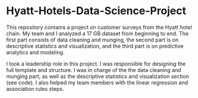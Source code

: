 # Hyatt-Hotels-Data-Science-Project
This repository contains a project on customer surveys from the Hyatt hotel chain. My team and I analyzed a 17 GB dataset from beginning to end. The first part consists of data cleaning and munging, the second part is on descriptive statistics and visualization, and the third part is on predictive analytics and modeling.

I took a leadership role in this project. I was responsible for designing the full template and structure. I was in charge of the the data cleaning and munging part, as well as the descriptive statistics and visualization section (see code). I also helped my team members with the linear regression and association rules steps.
